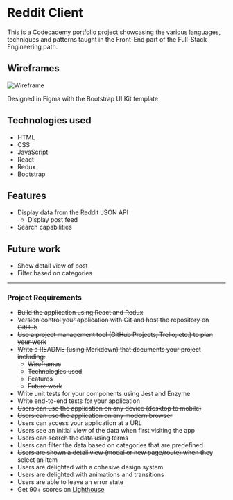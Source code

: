 # Reddit Client

This is a Codecademy portfolio project showcasing the various languages, techniques and patterns taught in the Front-End part of the Full-Stack Engineering path.

## Wireframes

![Wireframe](https://i.imgur.com/4P4Ir5c.png)

Designed in Figma with the Bootstrap UI Kit template

## Technologies used

* HTML
* CSS
* JavaScript
* React
* Redux
* Bootstrap

## Features

* Display data from the Reddit JSON API
  * Display post feed
* Search capabilities

## Future work

* Show detail view of post
* Filter based on categories

-----

### Project Requirements

* ~~Build the application using React and Redux~~
* ~~Version control your application with Git and host the repository on GitHub~~
* ~~Use a project management tool (GitHub Projects, Trello, etc.) to plan your work~~
* ~~Write a README (using Markdown) that documents your project including:~~
  * ~~Wireframes~~
  * ~~Technologies used~~
  * ~~Features~~
  * ~~Future work~~
* Write unit tests for your components using Jest and Enzyme
* Write end-to-end tests for your application
* ~~Users can use the application on any device (desktop to mobile)~~
* ~~Users can use the application on any modern browser~~
* Users can access your application at a URL
* Users see an initial view of the data when first visiting the app
* ~~Users can search the data using terms~~
* Users can filter the data based on categories that are predefined
* ~~Users are shown a detail view (modal or new page/route) when they select an item~~
* Users are delighted with a cohesive design system
* Users are delighted with animations and transitions
* Users are able to leave an error state
* Get 90+ scores on [Lighthouse](https://web.dev/measure/)
